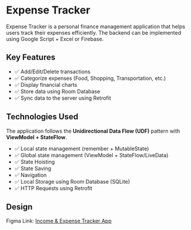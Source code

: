 # Expense Tracker

Expense Tracker is a personal finance management application that helps users track their expenses efficiently. 
The backend can be implemented using Google Script + Excel or Firebase.

## Key Features
- ✅ Add/Edit/Delete transactions
- ✅ Categorize expenses (Food, Shopping, Transportation, etc.)
- ✅ Display financial charts
- ✅ Store data using Room Database
- ✅ Sync data to the server using Retrofit

## Technologies Used
The application follows the **Unidirectional Data Flow (UDF)** pattern with **ViewModel + StateFlow**.

- ✅ Local state management (remember + MutableState)
- ✅ Global state management (ViewModel + StateFlow/LiveData)
- ✅ State Hoisting
- ✅ State Saving
- ✅ Navigation
- ✅ Local Storage using Room Database (SQLite)
- ✅ HTTP Requests using Retrofit

## Design
Figma Link: [Income & Expense Tracker App](https://www.figma.com/design/x0B0LlOdy5tzRkHFVzeDva/Income-%26-Expense-Tracker-App-(Community)?node-id=0-1&p=f&t=fzUtpXniCU2gqr8k-0)

